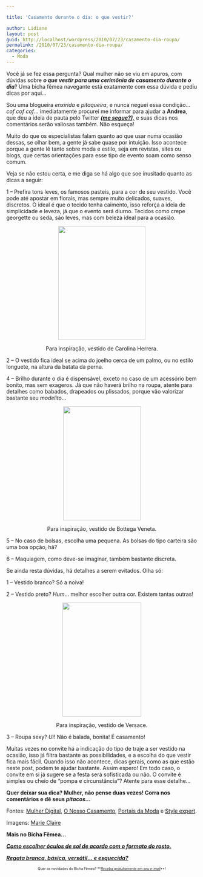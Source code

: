 ```yaml
---

title: 'Casamento durante o dia: o que vestir?'

author: Lidiane
layout: post
guid: http://localhost/wordpress/2010/07/23/casamento-dia-roupa/
permalink: /2010/07/23/casamento-dia-roupa/
categories:
  - Moda
---
```

Você já se fez essa pergunta? Qual mulher não se viu em apuros, com dúvidas sobre **_o que vestir para uma cerimônia de casamento durante o dia_**? Uma bicha fêmea navegante está exatamente com essa dúvida e pediu dicas por aqui…

Sou uma blogueira _enxirida_ e _pitaqueira_, e nunca neguei essa condição… _cof cof cof_… imediatamente procurei me informar para ajudar a **Andrea**, que deu a ideia de pauta pelo Twitter **_<a href="http://twitter.com/bichafemea" target="_blank">(me segue?),</a>_** e suas dicas nos comentários serão valiosas também. Não esqueça!

<!--more-->

Muito do que os especialistas falam quanto ao que usar numa ocasião dessas, se olhar bem, a gente já sabe quase por intuição. Isso acontece porque a gente lê tanto sobre moda e estilo, seja em revistas, sites ou blogs, que certas orientações para esse tipo de evento soam como senso comum.

Veja se não estou certa, e me diga se há algo que soe inusitado quanto as dicas a seguir:

1 – Prefira tons leves, os famosos pasteis, para a cor de seu vestido. Você pode até apostar em florais, mas sempre muito delicados, suaves, discretos. O ideal é que o tecido tenha caimento, isso reforça a ideia de simplicidade e leveza, já que o evento será diurno. Tecidos como crepe georgette ou seda, são leves, mas com beleza ideal para a ocasião.

<p style="text-align: center;">
  <a href="http://www.trololodemulher.com.br/blog/wp-content/uploads/2010/07/vestido-de-Carolina-Herrera.jpg"><img class="size-medium wp-image-4896 aligncenter" title="vestido de Carolina Herrera" src="http://www.trololodemulher.com.br/blog/wp-content/uploads/2010/07/vestido-de-Carolina-Herrera-230x300.jpg" alt="" width="230" height="300" /></a>
</p>

<p style="text-align: center;">
  Para inspiração, vestido de Carolina Herrera.
</p>

2 – O vestido fica ideal se acima do joelho cerca de um palmo, ou no estilo longuete, na altura da batata da perna.

4 – Brilho durante o dia é dispensável, exceto no caso de um acessório bem bonito, mas sem exageros. Já que não haverá brilho na roupa, atente para detalhes como babados, drapeados ou plissados, porque vão valorizar bastante seu _modelito_…

<p style="text-align: center;">
  <a href="http://www.trololodemulher.com.br/blog/wp-content/uploads/2010/07/vestido-de-bottega-veneta.jpg"><img class="size-medium wp-image-4895 aligncenter" title="vestido de bottega veneta" src="http://www.trololodemulher.com.br/blog/wp-content/uploads/2010/07/vestido-de-bottega-veneta-205x300.jpg" alt="" width="205" height="300" /></a>
</p>

<p style="text-align: center;">
  Para inspiração, vestido de Bottega Veneta.
</p>

5 – No caso de bolsas, escolha uma pequena. As bolsas do tipo carteira são uma boa opção, hã?

6 – Maquiagem, como deve-se imaginar, também bastante discreta.

Se ainda resta dúvidas, há detalhes a serem evitados. Olha só:

1 – Vestido branco? Só a noiva!

2 – Vestido preto? _Hum_… melhor escolher outra cor. Existem tantas outras!

<p style="text-align: center;">
  <a href="http://www.trololodemulher.com.br/blog/wp-content/uploads/2010/07/vestido-de-Versace.jpg"><img class="size-medium wp-image-4897 aligncenter" title="vestido de Versace" src="http://www.trololodemulher.com.br/blog/wp-content/uploads/2010/07/vestido-de-Versace-208x300.jpg" alt="" width="208" height="300" /></a>
</p>

<p style="text-align: center;">
  Para inspiração, vestido de Versace.
</p>

3 – Roupa sexy? _Ui_! Não é balada, bonita! É casamento!

Muitas vezes no convite há a indicação do tipo de traje a ser vestido na ocasião, isso já filtra bastante as possibilidades, e a escolha do que vestir fica mais fácil. Quando isso não acontece, dicas gerais, como as que estão neste post, podem te ajudar bastante. Assim espero! Em todo caso, o convite em si já sugere se a festa será sofisticada ou não. O convite é simples ou cheio de “pompa e circunstância”? Atente para esse detalhe…

**Quer deixar sua dica? Mulher, não pense duas vezes! Corra nos comentários e dê seus _pitacos…_**

Fontes: <a href="http://www.mulher.palpitedigital.com.br/" target="_blank">Mulher Digital</a>, <a href="http://onossocasamento.pt/" target="_blank">O Nosso Casamento</a>, <a href="http://www.portaisdamoda.com.br/" target="_blank">Portais da Moda</a> e <a href="http://www.styleexpert.co.uk/" target="_blank">Style expert</a>.

Imagens: <a href="http://www.marieclaire.com/" target="_blank">Marie Claire</a>

**Mais no Bicha Fêmea&#8230;**

**_<a href="http://www.trololodemulher.com.br/2009/10/25/como-escolher-oculos-de-sol/" target="_self">Como escolher óculos de sol de acordo com o formato do rosto.</a>_**

**_<a href="http://www.trololodemulher.com.br/2009/02/27/regata-branca-basica/" target="_self">Regata branca, básica, versátil&#8230; e esquecida?</a>_**

<p style="text-align: center;">
  <span style="font-size: xx-small;">Quer as novidades do Bicha Fêmea? **<em><a href="http://feedburner.google.com/fb/a/mailverify?uri=blogbichafemea&loc=pt_BR">Receba gratuitamente em seu e-mail</a></em>**!</span>
</p>